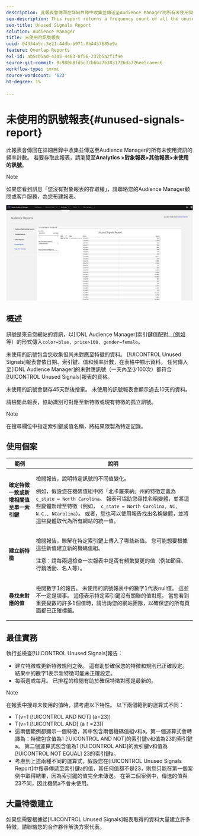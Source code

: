```yaml
---
description: 此報表會傳回在詳細目錄中收集並傳送至Audience Manager的所有未使用資訊的頻率計數。
seo-description: This report returns a frequency count of all the unused information collected on your inventory and sent to Audience Manager.
seo-title: Unused Signals Report
solution: Audience Manager
title: 未使用的訊號報表
uuid: 04334a5c-3e21-44db-b971-0b4457685e9a
feature: Overlap Reports
exl-id: ab5cb5ad-4305-4463-8f56-237b5a2f1f9e
source-git-commit: 9c980b8fd5c3cb6ba7b3031726da726ee5caeec6
workflow-type: tm+mt
source-wordcount: '623'
ht-degree: 1%

---
```


# 未使用的訊號報表{#unused-signals-report}

此報表會傳回在詳細目錄中收集並傳送至Audience Manager的所有未使用資訊的頻率計數。 若要存取此報表，請瀏覽至&#x200B;**Analytics >對象報表>其他報表>未使用的訊號**。

>[!NOTE]
>
>如果您看到訊息「您沒有對象報表的存取權」，請聯絡您的Audience Manager顧問或客戶服務，為您布建報表。

![未使用訊號報表的熒幕擷圖](/help/using/reporting/dynamic-reports/assets/unused-signals.png)

## 概述

訊號是來自您網站的資訊，以[!DNL Audience Manager]索引鍵值配對[ （例如](../../reference/key-value-pairs-explained.md)等）的形式傳入`color=blue, price>100, gender=female`。

未使用的訊號包含您收集但尚未對應至特徵的資料。 [!UICONTROL Unused Signals]報表會依日期、索引鍵、值和頻率計數，在表格中顯示資料。 任何傳入至[!DNL Audience Manager]的未對應訊號（一天內至少100次）都符合[!UICONTROL Unused Signals]報表的資格。

未使用的訊號會儲存45天然後捨棄。 未使用的訊號報表會顯示過去10天的資料。

請檢閱此報表，協助識別可對應至新特徵或現有特徵的孤立訊號。

>[!NOTE]
>
>在搜尋欄位中指定索引鍵或值名稱，將結果限製為特定記錄。

## 使用個案

<table id="table_E5EE0EC078E14EF4B197243488517A2D"> 
 <thead> 
  <tr> 
   <th colname="col1" class="entry"> 範例 </th> 
   <th colname="col2" class="entry"> 說明 </th> 
  </tr> 
 </thead>
 <tbody> 
  <tr> 
   <td colname="col1"> <p><b>確定特徵一致或新增相關值至單一索引鍵</b> </p> </td> 
   <td colname="col2"> <p>檢閱報告，說明特定訊號的不同值變化。 </p> <p>例如，假設您在機碼值組中將「北卡羅來納」州的特徵定義為<code> c_state = North Carolina</code>。 報表可協助您尋找名稱變體，並將這些變體新增至特徵（例如，<code> c_state = North Carolina, NC, N.C., NCarolina</code>）。 或者，您也可以使用報告找出名稱變體，並將這些變體取代為所有網站的統一值。 </p> <p> </p> </td> 
  </tr> 
  <tr> 
   <td colname="col1"> <p><b>建立新特徵</b> </p> </td> 
   <td colname="col2"> <p>檢閱報告，瞭解在特定索引鍵上傳入了哪些新值。 您可能想要根據這些新值建立新的機碼值組。 </p> <p> <p>注意：請每兩週檢查一次報表中是否有頻繁變更的值（例如節目、行銷活動、名人等）。 </p> </p> </td> 
  </tr> 
  <tr> 
   <td colname="col1"> <p><b>尋找未對應的值</b> </p> </td> 
   <td colname="col2"> <p>檢閱數字1的報告。 <span class="wintitle">未使用的訊號</span>報表中的數字1代表null值。 這並不一定是壞事。 這僅表示特定索引鍵沒有關聯的值對應。 當您看到重要變數的許多1個值時，請洽詢您的網站團隊，以確保您的所有頁面都已正確標籤。 </p> </td> 
  </tr> 
 </tbody> 
</table>

## 最佳實務

執行並檢查[!UICONTROL Unused Signals]報告：

* 建立特徵或更新特徵規則之後。 這有助於確保您的特徵和規則已正確設定。 結果中的數字1表示新特徵可能未正確設定。
* 每兩週或每月。 已排程的檢閱有助於確保特徵對應是最新的。

>[!NOTE]
>
>在報表中搜尋未使用的值時，請考慮以下特性。 以下兩個範例的運算式不同：

* T(v=1 [!UICONTROL AND NOT] (a=23))
* T(v=1 [!UICONTROL AND] (a！=23))
* 這兩個範例都顯示一個特徵，其中包含兩個機碼值組v和a。第一個運算式會轉譯為：特徵包含值為1 [!UICONTROL AND NOT]的索引鍵v和值為23的索引鍵a。 第二個運算式包含值為1 [!UICONTROL AND]的索引鍵v和值為[!UICONTROL NOT EQUAL] 23的索引鍵a。
* 考慮到上述兩種不同的運算式，假設您在[!UICONTROL Unused Signals Report]中搜尋傳遞至索引鍵a的值，其任何值都不是23，則您只能在第一個案例中取得結果，因為索引鍵的值完全未傳送。 在第二個案例中，傳送的值與23不同，因此機碼a不會未使用。

## 大量特徵建立

如果您需要根據從[!UICONTROL Unused Signals]報表取得的資料大量建立許多特徵，請聯絡您的合作夥伴解決方案代表。

